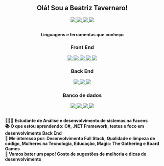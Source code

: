 <div align="center">
    <h2> Olá! Sou a Beatriz Tavernaro! </h2>
    <div align="center">
    <a href="mailto:betavernaro.dev@gmail.com"> <img
            src="https://img.shields.io/badge/Gmail-D14836?style=for-the-badge&logo=gmail&logoColor=white" /> </a>
    <a href="https://www.linkedin.com/in/beatriz-tavernaro-544a69220/" target="_blank"> <img
            src="https://img.shields.io/badge/LinkedIn-0077B5?style=for-the-badge&logo=linkedin&logoColor=white" /> </a>
        <a href="https://dev.to/monokai_dev" target="_blank"> <img
            src="https://img.shields.io/badge/dev.to-0A0A0A?style=for-the-badge&logo=dev.to&logoColor=white" /> </a>
        <a href="https://twitter.com/monokai_dev" /> <img
            src="https://img.shields.io/badge/Twitter-%231DA1F2.svg?style=for-the-badge&logo=Twitter&logoColor=white" /> </a>
</div>
</div>

##

<div align="center">
    <h4> Linguagens e ferramentas que conheço </h4>
    <h3>Front End</h3>
    <a href="https://github.com/beatavernaro">
        <img src="https://img.shields.io/badge/HTML5-E34F26?style=for-the-badge&logo=html5&logoColor=white" />
        <img src="https://img.shields.io/badge/CSS3-1572B6?style=for-the-badge&logo=css3&logoColor=white" />
        <img src="https://img.shields.io/badge/Bootstrap-563D7C?style=for-the-badge&logo=bootstrap&logoColor=white" />
        <img src="https://img.shields.io/badge/angular-%23DD0031.svg?style=for-the-badge&logo=angular&logoColor=white"/>
        <img src="https://img.shields.io/badge/typescript-%23007ACC.svg?style=for-the-badge&logo=typescript&logoColor=white" />
    </a>
    <h3>Back End</h3>
    <a href="https://github.com/beatavernaro">
        <img src="https://img.shields.io/badge/c%23-%23239120.svg?style=for-the-badge&logo=c-sharp&logoColor=white" />
        <img src="https://img.shields.io/badge/.NET-5C2D91?style=for-the-badge&logo=.net&logoColor=white" />
        <img src="https://img.shields.io/badge/java-%23ED8B00.svg?style=for-the-badge&logo=openjdk&logoColor=white" />
    </a>
    <h3>Banco de dados</h3>
    <a href="https://github.com/beatavernaro">
        <img src="https://img.shields.io/badge/MongoDB-%234ea94b.svg?style=for-the-badge&logo=mongodb&logoColor=white" />
        <img src="https://img.shields.io/badge/mysql-%2300f.svg?style=for-the-badge&logo=mysql&logoColor=white" />
        <img src="https://img.shields.io/badge/postgres-%23316192.svg?style=for-the-badge&logo=postgresql&logoColor=white"/>
        <img src="https://img.shields.io/badge/Microsoft%20SQL%20Server-CC2927?style=for-the-badge&logo=microsoft%20sql%20server&logoColor=white"/>
    </a>
</div>

##

<h4>
👩🏼‍🎓  Estudante de Análise e desenvolvimento de sistemas na Facens<br>
📚  O que estou aprendendo: C#, .NET Framework, testes e foco em desenvolvimento Back End <br>
💭  Me interesso por: Desenvolvimento Full Stack, Qualidade e limpeza de código, Mulheres na Tecnologia, Educação, Magic: The Gathering e Board Games <br>
🥂  Vamos bater um papo! Gosto de sugestões de melhoria e dicas de desenvolvimento <br>
</h4>

##

